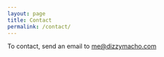 ```yaml
---
layout: page
title: Contact
permalink: /contact/
---
```


To contact, send an email to [me@dizzymacho.com](mailto:me@dizzymacho.com)
